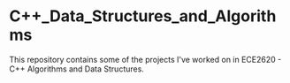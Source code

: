 # C++_Data_Structures_and_Algorithms
This repository contains some of the projects I've worked on in ECE2620 - C++ Algorithms and Data Structures.
